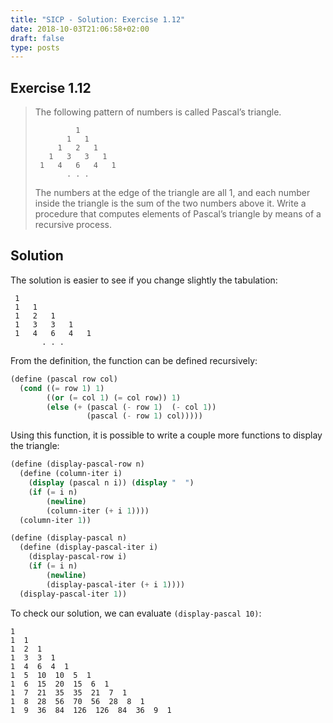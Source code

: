 ```yaml
---
title: "SICP - Solution: Exercise 1.12"
date: 2018-10-03T21:06:58+02:00
draft: false
type: posts
---
```


## Exercise 1.12

> The following pattern of numbers is called Pascal’s triangle.
> 
> ```
>          1
>        1   1
>      1   2   1
>    1   3   3   1
>  1   4   6   4   1
>        . . .
> ```
> 
> The numbers at the edge of the triangle are all 1, and each number inside the triangle is the sum of the two numbers above it. Write a procedure that computes elements of Pascal’s triangle by means of a recursive process.

## Solution

The solution is easier to see if you change slightly the tabulation:

```
 1
 1   1
 1   2   1
 1   3   3   1
 1   4   6   4   1
       . . .
```

From the definition, the function can be defined recursively:

```scheme
(define (pascal row col)
  (cond ((= row 1) 1)
        ((or (= col 1) (= col row)) 1)
        (else (+ (pascal (- row 1)  (- col 1))
                 (pascal (- row 1) col)))))
```

Using this function, it is possible to write a couple more functions to display the triangle:

```scheme
(define (display-pascal-row n)
  (define (column-iter i)
    (display (pascal n i)) (display "  ")
    (if (= i n)
        (newline)
        (column-iter (+ i 1))))
  (column-iter 1))

(define (display-pascal n)
  (define (display-pascal-iter i)
    (display-pascal-row i)
    (if (= i n)
        (newline)
        (display-pascal-iter (+ i 1))))
  (display-pascal-iter 1))
```

To check our solution, we can evaluate `(display-pascal 10)`:

```
1
1  1
1  2  1
1  3  3  1
1  4  6  4  1
1  5  10  10  5  1
1  6  15  20  15  6  1
1  7  21  35  35  21  7  1
1  8  28  56  70  56  28  8  1
1  9  36  84  126  126  84  36  9  1
```
